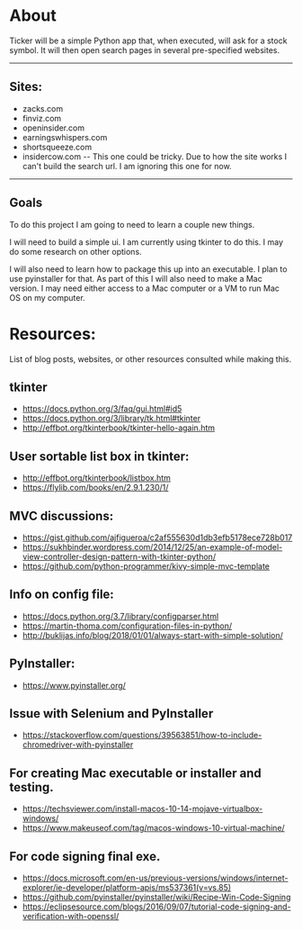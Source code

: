 # About
Ticker will be a simple Python app that, when executed, will ask for a stock symbol. It will then open search pages in several pre-specified websites.

---
## Sites:
* zacks.com  
* finviz.com  
* openinsider.com  
* earningswhispers.com  
* shortsqueeze.com  
* insidercow.com  -- This one could be tricky. Due to how the site works I can't build the search url. I am ignoring this one for now.

---
## Goals
To do this project I am going to need to learn a couple new things.

I will need to build a simple ui. I am currently using tkinter to do this. I may do some research on other options.

I will also need to learn how to package this up into an executable. I plan to use pyinstaller for that. As part of this I will also need to make a Mac version. I may need either access to a Mac computer or a VM to run Mac OS on my computer.

# Resources: 
List of blog posts, websites, or other resources consulted while making this.  

## tkinter
* https://docs.python.org/3/faq/gui.html#id5  
* https://docs.python.org/3/library/tk.html#tkinter  
* http://effbot.org/tkinterbook/tkinter-hello-again.htm 

## User sortable list box in tkinter:
* http://effbot.org/tkinterbook/listbox.htm  
* https://flylib.com/books/en/2.9.1.230/1/  

## MVC discussions:
* https://gist.github.com/ajfigueroa/c2af555630d1db3efb5178ece728b017
* https://sukhbinder.wordpress.com/2014/12/25/an-example-of-model-view-controller-design-pattern-with-tkinter-python/  
* https://github.com/python-programmer/kivy-simple-mvc-template

## Info on config file:
* https://docs.python.org/3.7/library/configparser.html
* https://martin-thoma.com/configuration-files-in-python/
* http://buklijas.info/blog/2018/01/01/always-start-with-simple-solution/

## PyInstaller:
* https://www.pyinstaller.org/ 

## Issue with Selenium and PyInstaller  
* https://stackoverflow.com/questions/39563851/how-to-include-chromedriver-with-pyinstaller  

## For creating Mac executable or installer and testing.  
* https://techsviewer.com/install-macos-10-14-mojave-virtualbox-windows/  
* https://www.makeuseof.com/tag/macos-windows-10-virtual-machine/  

## For code signing final exe.  
* https://docs.microsoft.com/en-us/previous-versions/windows/internet-explorer/ie-developer/platform-apis/ms537361(v=vs.85)  
* https://github.com/pyinstaller/pyinstaller/wiki/Recipe-Win-Code-Signing  
* https://eclipsesource.com/blogs/2016/09/07/tutorial-code-signing-and-verification-with-openssl/  
